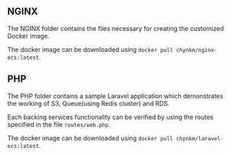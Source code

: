 ## NGINX
The NGINX folder contains the files necessary for creating the customized Docker image.

The docker image can be downloaded using `docker pull chynkm/nginx-ecs:latest`.

## PHP
The PHP folder contains a sample Laravel application which demonstrates the working of S3, Queue(using Redis cluster) and RDS.

Each backing services functionality can be verified by using the routes specified in the file `routes/web.php`.

The docker image can be downloaded using `docker pull chynkm/laravel-ecs:latest`.
